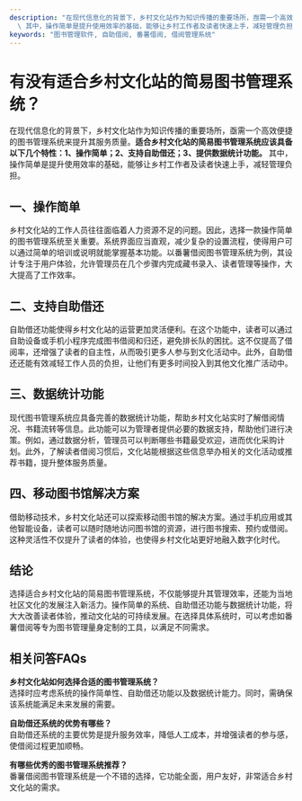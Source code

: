 ```yaml
---
description: "在现代信息化的背景下，乡村文化站作为知识传播的重要场所，亟需一个高效便捷的图书管理系统来提升其服务质量。**适合乡村文化站的简易图书管理系统应该具备以下几个特性：1、操作简单；2、支持自助借还；3、提供数据统计功能。**\
  \ 其中，操作简单是提升使用效率的基础，能够让乡村工作者及读者快速上手，减轻管理负担。"
keywords: "图书管理软件, 自助借阅, 番薯借阅, 借阅管理系统"
---
```

# 有没有适合乡村文化站的简易图书管理系统？

在现代信息化的背景下，乡村文化站作为知识传播的重要场所，亟需一个高效便捷的图书管理系统来提升其服务质量。**适合乡村文化站的简易图书管理系统应该具备以下几个特性：1、操作简单；2、支持自助借还；3、提供数据统计功能。** 其中，操作简单是提升使用效率的基础，能够让乡村工作者及读者快速上手，减轻管理负担。

## 一、操作简单

乡村文化站的工作人员往往面临着人力资源不足的问题。因此，选择一款操作简单的图书管理系统至关重要。系统界面应当直观，减少复杂的设置流程，使得用户可以通过简单的培训或说明就能掌握基本功能。以番薯借阅图书管理系统为例，其设计专注于用户体验，允许管理员在几个步骤内完成藏书录入、读者管理等操作，大大提高了工作效率。

## 二、支持自助借还

自助借还功能使得乡村文化站的运营更加灵活便利。在这个功能中，读者可以通过自助设备或手机小程序完成图书借阅和归还，避免排长队的困扰。这不仅提高了借阅率，还增强了读者的自主性，从而吸引更多人参与到文化活动中。此外，自助借还还能有效减轻工作人员的负担，让他们有更多时间投入到其他文化推广活动中。

## 三、数据统计功能

现代图书管理系统应具备完善的数据统计功能，帮助乡村文化站实时了解借阅情况、书籍流转等信息。此功能可以为管理者提供必要的数据支持，帮助他们进行决策。例如，通过数据分析，管理员可以判断哪些书籍最受欢迎，进而优化采购计划。此外，了解读者借阅习惯后，文化站能根据这些信息举办相关的文化活动或推荐书籍，提升整体服务质量。

## 四、移动图书馆解决方案

借助移动技术，乡村文化站还可以探索移动图书馆的解决方案。通过手机应用或其他智能设备，读者可以随时随地访问图书馆的资源，进行图书搜索、预约或借阅。这种灵活性不仅提升了读者的体验，也使得乡村文化站更好地融入数字化时代。

## 结论

选择适合乡村文化站的简易图书管理系统，不仅能够提升其管理效率，还能为当地社区文化的发展注入新活力。操作简单的系统、自助借还功能与数据统计功能，将大大改善读者体验，推动文化站的可持续发展。在选择具体系统时，可以考虑如番薯借阅等专为图书管理量身定制的工具，以满足不同需求。

## 相关问答FAQs

**乡村文化站如何选择合适的图书管理系统？**  
选择时应考虑系统的操作简单性、自助借还功能以及数据统计能力。同时，需确保该系统能满足未来发展的需要。

**自助借还系统的优势有哪些？**  
自助借还系统的主要优势是提升服务效率，降低人工成本，并增强读者的参与感，使借阅过程更加顺畅。

**有哪些优秀的图书管理系统推荐？**  
番薯借阅图书管理系统是一个不错的选择，它功能全面，用户友好，非常适合乡村文化站的需求。
